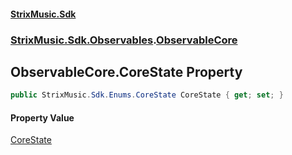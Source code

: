 #### [StrixMusic.Sdk](./index.md 'index')
### [StrixMusic.Sdk.Observables](./StrixMusic-Sdk-Observables.md 'StrixMusic.Sdk.Observables').[ObservableCore](./StrixMusic-Sdk-Observables-ObservableCore.md 'StrixMusic.Sdk.Observables.ObservableCore')
## ObservableCore.CoreState Property
```csharp
public StrixMusic.Sdk.Enums.CoreState CoreState { get; set; }
```
#### Property Value
[CoreState](./StrixMusic-Sdk-Enums-CoreState.md 'StrixMusic.Sdk.Enums.CoreState')  
